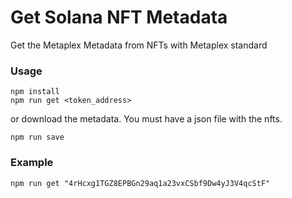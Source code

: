 # Get Solana NFT Metadata 
Get the Metaplex Metadata from NFTs with Metaplex standard 

### Usage
```
npm install
npm run get <token_address> 
```

or download the metadata. You must have a json file with the nfts.

```
npm run save
```

### Example
```
npm run get "4rHcxg1TGZ8EPBGn29aq1a23vxCSbf9Dw4yJ3V4qcStF"
```